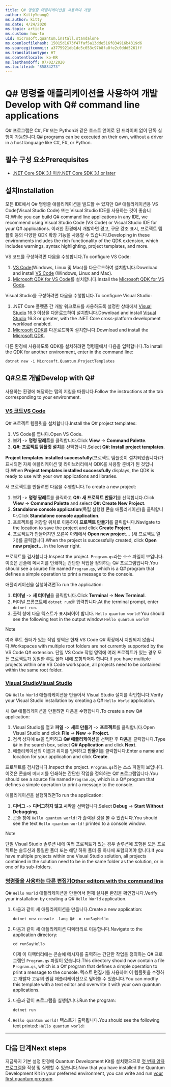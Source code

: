 ```yaml
---
title: Q# 명령줄 애플리케이션을 사용하여 개발
author: KittyYeungQ
ms.author: kitty
ms.date: 4/24/2020
ms.topic: article
ms.custom: how-to
uid: microsoft.quantum.install.standalone
ms.openlocfilehash: 15015d1673f47faf5a13dde516f834916b4319d6
ms.sourcegitcommit: a3775921db1dc5c653c97b8fa8fe2c0ddd5261ff
ms.translationtype: HT
ms.contentlocale: ko-KR
ms.lasthandoff: 07/02/2020
ms.locfileid: "85884273"
---
```

# <a name="develop-with-q-command-line-applications"></a><span data-ttu-id="f2e53-102">Q# 명령줄 애플리케이션을 사용하여 개발</span><span class="sxs-lookup"><span data-stu-id="f2e53-102">Develop with Q# command line applications</span></span>

<span data-ttu-id="f2e53-103">Q# 프로그램은 C#, F# 또는 Python과 같은 호스트 언어로 된 드라이버 없이 단독 실행이 가능합니다.</span><span class="sxs-lookup"><span data-stu-id="f2e53-103">Q# programs can be executed on their own, without a driver in a host language like C#, F#, or Python.</span></span>

## <a name="prerequisites"></a><span data-ttu-id="f2e53-104">필수 구성 요소</span><span class="sxs-lookup"><span data-stu-id="f2e53-104">Prerequisites</span></span>

- [<span data-ttu-id="f2e53-105">.NET Core SDK 3.1 이상</span><span class="sxs-lookup"><span data-stu-id="f2e53-105">.NET Core SDK 3.1 or later</span></span>](https://www.microsoft.com/net/download)

## <a name="installation"></a><span data-ttu-id="f2e53-106">설치</span><span class="sxs-lookup"><span data-stu-id="f2e53-106">Installation</span></span>

<span data-ttu-id="f2e53-107">모든 IDE에서 Q# 명령줄 애플리케이션을 빌드할 수 있지만 Q# 애플리케이션용 VS Code(Visual Studio Code) 또는 Visual Studio IDE를 사용하는 것이 좋습니다.</span><span class="sxs-lookup"><span data-stu-id="f2e53-107">While you can build Q# command line applications in any IDE, we recommend using Visual Studio Code (VS Code) or Visual Studio IDE for your Q# applications.</span></span> <span data-ttu-id="f2e53-108">이러한 환경에서 개발하면 경고, 구문 강조 표시, 프로젝트 템플릿 등의 다양한 QDK 확장 기능을 사용할 수 있습니다.</span><span class="sxs-lookup"><span data-stu-id="f2e53-108">Developing in these environments includes the rich functionality of the QDK extension, which includes warnings, syntax highlighting, project templates, and more.</span></span>

<span data-ttu-id="f2e53-109">VS 코드를 구성하려면 다음을 수행합니다.</span><span class="sxs-lookup"><span data-stu-id="f2e53-109">To configure VS Code:</span></span>

1. <span data-ttu-id="f2e53-110">[VS Code](https://code.visualstudio.com/download)(Windows, Linux 및 Mac)를 다운로드하여 설치합니다.</span><span class="sxs-lookup"><span data-stu-id="f2e53-110">Download and install [VS Code](https://code.visualstudio.com/download) (Windows, Linux and Mac).</span></span>
2. <span data-ttu-id="f2e53-111">[Microsoft QDK for VS Code](https://marketplace.visualstudio.com/items?itemName=quantum.quantum-devkit-vscode)를 설치합니다.</span><span class="sxs-lookup"><span data-stu-id="f2e53-111">Install the [Microsoft QDK for VS Code](https://marketplace.visualstudio.com/items?itemName=quantum.quantum-devkit-vscode).</span></span>

<span data-ttu-id="f2e53-112">Visual Studio를 구성하려면 다음을 수행합니다.</span><span class="sxs-lookup"><span data-stu-id="f2e53-112">To configure Visual Studio:</span></span>

1. <span data-ttu-id="f2e53-113">.NET Core 플랫폼 간 개발 워크로드를 사용하도록 설정한 상태에서 [Visual Studio](https://visualstudio.microsoft.com/downloads/) 16.3 이상을 다운로드하여 설치합니다.</span><span class="sxs-lookup"><span data-stu-id="f2e53-113">Download and install [Visual Studio](https://visualstudio.microsoft.com/downloads/) 16.3 or greater, with the .NET Core cross-platform development workload enabled.</span></span>
2. <span data-ttu-id="f2e53-114">[Microsoft QDK](https://marketplace.visualstudio.com/items?itemName=quantum.DevKit)를 다운로드하여 설치합니다.</span><span class="sxs-lookup"><span data-stu-id="f2e53-114">Download and install the [Microsoft QDK](https://marketplace.visualstudio.com/items?itemName=quantum.DevKit).</span></span>

<span data-ttu-id="f2e53-115">다른 환경에 사용하도록 QDK를 설치하려면 명령줄에서 다음을 입력합니다.</span><span class="sxs-lookup"><span data-stu-id="f2e53-115">To install the QDK for another environment, enter in the command line:</span></span>

```dotnetcli
dotnet new -i Microsoft.Quantum.ProjectTemplates
```

## <a name="develop-with-q"></a><span data-ttu-id="f2e53-116">Q#으로 개발</span><span class="sxs-lookup"><span data-stu-id="f2e53-116">Develop with Q#</span></span>

<span data-ttu-id="f2e53-117">사용하는 환경에 해당하는 탭의 지침을 따릅니다.</span><span class="sxs-lookup"><span data-stu-id="f2e53-117">Follow the instructions at the tab corresponding to your environment.</span></span>

### <a name="vs-code"></a>[<span data-ttu-id="f2e53-118">VS 코드</span><span class="sxs-lookup"><span data-stu-id="f2e53-118">VS Code</span></span>](#tab/tabid-vscode)

<span data-ttu-id="f2e53-119">Q# 프로젝트 템플릿을 설치합니다.</span><span class="sxs-lookup"><span data-stu-id="f2e53-119">Install the Q# project templates:</span></span>

1. <span data-ttu-id="f2e53-120">VS Code를 엽니다.</span><span class="sxs-lookup"><span data-stu-id="f2e53-120">Open VS Code.</span></span>
2. <span data-ttu-id="f2e53-121">**보기** -> **명령 팔레트**를 클릭합니다.</span><span class="sxs-lookup"><span data-stu-id="f2e53-121">Click **View** -> **Command Palette**.</span></span>
3. <span data-ttu-id="f2e53-122">**Q#: 프로젝트 템플릿 설치**를 선택합니다.</span><span class="sxs-lookup"><span data-stu-id="f2e53-122">Select **Q#: Install project templates**.</span></span>

<span data-ttu-id="f2e53-123">**Project templates installed successfully**(프로젝트 템플릿이 설치되었습니다)가 표시되면 자체 애플리케이션 및 라이브러리에서 QDK를 사용할 준비가 된 것입니다.</span><span class="sxs-lookup"><span data-stu-id="f2e53-123">When **Project templates installed successfully** displays, the QDK is ready to use with your own applications and libraries.</span></span>

<span data-ttu-id="f2e53-124">새 프로젝트를 만들려면 다음을 수행합니다.</span><span class="sxs-lookup"><span data-stu-id="f2e53-124">To create a new project:</span></span>

1. <span data-ttu-id="f2e53-125">**보기** -> **명령 팔레트**를 클릭하고 **Q#: 새 프로젝트 만들기**를 선택합니다.</span><span class="sxs-lookup"><span data-stu-id="f2e53-125">Click **View** -> **Command Palette** and select **Q#: Create New Project**.</span></span>
2. <span data-ttu-id="f2e53-126">**Standalone console application**(독립 실행형 콘솔 애플리케이션)을 클릭합니다.</span><span class="sxs-lookup"><span data-stu-id="f2e53-126">Click **Standalone console application**.</span></span>
3. <span data-ttu-id="f2e53-127">프로젝트를 저장할 위치로 이동하여 **프로젝트 만들기**를 클릭합니다.</span><span class="sxs-lookup"><span data-stu-id="f2e53-127">Navigate to the location to save the project and click **Create Project**.</span></span>
4. <span data-ttu-id="f2e53-128">프로젝트가 만들어지면 오른쪽 아래에서 **Open new project...** (새 프로젝트 열기)를 클릭합니다.</span><span class="sxs-lookup"><span data-stu-id="f2e53-128">When the project is successfully created, click **Open new project...** in the lower right.</span></span>
        
<span data-ttu-id="f2e53-129">프로젝트를 검사합니다.</span><span class="sxs-lookup"><span data-stu-id="f2e53-129">Inspect the project.</span></span> <span data-ttu-id="f2e53-130">`Program.qs`라는 소스 파일이 보입니다. 이것은 콘솔에 메시지를 인쇄하는 간단한 작업을 정의하는 Q# 프로그램입니다.</span><span class="sxs-lookup"><span data-stu-id="f2e53-130">You should see a source file named `Program.qs`, which is a Q# program that defines a simple operation to print a message to the console.</span></span>

<span data-ttu-id="f2e53-131">애플리케이션을 실행하려면</span><span class="sxs-lookup"><span data-stu-id="f2e53-131">To run the application:</span></span>
1. <span data-ttu-id="f2e53-132">**터미널** -> **새 터미널**을 클릭합니다.</span><span class="sxs-lookup"><span data-stu-id="f2e53-132">Click **Terminal** -> **New Terminal**.</span></span>
2. <span data-ttu-id="f2e53-133">터미널 프롬프트에 `dotnet run`을 입력합니다.</span><span class="sxs-lookup"><span data-stu-id="f2e53-133">At the terminal prompt, enter `dotnet run`.</span></span>
3. <span data-ttu-id="f2e53-134">출력 창에 다음 텍스트가 표시되어야 합니다. `Hello quantum world!`</span><span class="sxs-lookup"><span data-stu-id="f2e53-134">You should see the following text in the output window `Hello quantum world!`</span></span>


> [!NOTE]
> <span data-ttu-id="f2e53-135">여러 루트 폴더가 있는 작업 영역은 현재 VS Code Q# 확장에서 지원되지 않습니다.</span><span class="sxs-lookup"><span data-stu-id="f2e53-135">Workspaces with multiple root folders are not currently supported by the VS Code Q# extension.</span></span> <span data-ttu-id="f2e53-136">단일 VS Code 작업 영역에 여러 프로젝트가 있는 경우 모든 프로젝트가 동일한 루트 폴더 내에 포함되어야 합니다.</span><span class="sxs-lookup"><span data-stu-id="f2e53-136">If you have multiple projects within one VS Code workspace, all projects need to be contained within the same root folder.</span></span>

### <a name="visual-studio"></a>[<span data-ttu-id="f2e53-137">Visual Studio</span><span class="sxs-lookup"><span data-stu-id="f2e53-137">Visual Studio</span></span>](#tab/tabid-vs)

<span data-ttu-id="f2e53-138">Q# `Hello World` 애플리케이션을 만들어서 Visual Studio 설치를 확인합니다.</span><span class="sxs-lookup"><span data-stu-id="f2e53-138">Verify your Visual Studio installation by creating a Q# `Hello World` application.</span></span>

<span data-ttu-id="f2e53-139">새 Q# 애플리케이션을 만들려면 다음을 수행합니다.</span><span class="sxs-lookup"><span data-stu-id="f2e53-139">To create a new Q# application:</span></span>
1. <span data-ttu-id="f2e53-140">Visual Studio를 열고 **파일** -> **새로 만들기** -> **프로젝트**를 클릭합니다.</span><span class="sxs-lookup"><span data-stu-id="f2e53-140">Open Visual Studio and click **File** -> **New** -> **Project**.</span></span>
2. <span data-ttu-id="f2e53-141">검색 상자에 `Q#`을 입력하고 **Q# 애플리케이션**을 선택한 후 **다음**을 클릭합니다.</span><span class="sxs-lookup"><span data-stu-id="f2e53-141">Type `Q#` in the search box, select **Q# Application** and click **Next**.</span></span>
3. <span data-ttu-id="f2e53-142">애플리케이션의 이름과 위치를 입력하고 **만들기**를 클릭합니다.</span><span class="sxs-lookup"><span data-stu-id="f2e53-142">Enter a name and location for your application and click **Create**.</span></span>


<span data-ttu-id="f2e53-143">프로젝트를 검사합니다.</span><span class="sxs-lookup"><span data-stu-id="f2e53-143">Inspect the project.</span></span> <span data-ttu-id="f2e53-144">`Program.qs`라는 소스 파일이 보입니다. 이것은 콘솔에 메시지를 인쇄하는 간단한 작업을 정의하는 Q# 프로그램입니다.</span><span class="sxs-lookup"><span data-stu-id="f2e53-144">You should see a source file named `Program.qs`, which is a Q# program that defines a simple operation to print a message to the console.</span></span>

<span data-ttu-id="f2e53-145">애플리케이션을 실행하려면</span><span class="sxs-lookup"><span data-stu-id="f2e53-145">To run the application:</span></span>
1. <span data-ttu-id="f2e53-146">**디버그** -> **디버그하지 않고 시작**을 선택합니다.</span><span class="sxs-lookup"><span data-stu-id="f2e53-146">Select **Debug** -> **Start Without Debugging**.</span></span>
2. <span data-ttu-id="f2e53-147">콘솔 창에 `Hello quantum world!`가 출력된 것을 볼 수 있습니다.</span><span class="sxs-lookup"><span data-stu-id="f2e53-147">You should see the text `Hello quantum world!` printed to a console window.</span></span>

> [!NOTE]
> <span data-ttu-id="f2e53-148">단일 Visual Studio 솔루션 내에 여러 프로젝트가 있는 경우 솔루션에 포함된 모든 프로젝트는 솔루션과 동일한 폴더 또는 해당 하위 폴더 중 하나에 포함되어야 합니다.</span><span class="sxs-lookup"><span data-stu-id="f2e53-148">If you have multiple projects within one Visual Studio solution, all projects contained in the solution need to be in the same folder as the solution, or in one of its sub-folders.</span></span>  

### <a name="other-editors-with-the-command-line"></a>[<span data-ttu-id="f2e53-149">명령줄을 사용하는 다른 편집기</span><span class="sxs-lookup"><span data-stu-id="f2e53-149">Other editors with the command line</span></span>](#tab/tabid-cmdline)

<span data-ttu-id="f2e53-150">Q# `Hello World` 애플리케이션을 만들어서 현재 설치된 환경을 확인합니다.</span><span class="sxs-lookup"><span data-stu-id="f2e53-150">Verify your installation by creating a Q# `Hello World` application.</span></span>

1. <span data-ttu-id="f2e53-151">다음과 같이 새 애플리케이션을 만듭니다.</span><span class="sxs-lookup"><span data-stu-id="f2e53-151">Create a new application:</span></span>
    ```dotnetcli
    dotnet new console -lang Q# -o runSayHello
    ```

2. <span data-ttu-id="f2e53-152">다음과 같이 새 애플리케이션 디렉터리로 이동합니다.</span><span class="sxs-lookup"><span data-stu-id="f2e53-152">Navigate to the application directory:</span></span>
    ```dotnetcli
    cd runSayHello
    ```

    <span data-ttu-id="f2e53-153">이제 이 디렉터리에는 콘솔에 메시지를 출력하는 간단한 작업을 정의하는 Q# 프로그램인 `Program.qs` 파일이 있습니다.</span><span class="sxs-lookup"><span data-stu-id="f2e53-153">This directory should now contain a file `Program.qs`, which is a Q# program that defines a simple operation to print a message to the console.</span></span> <span data-ttu-id="f2e53-154">텍스트 편집기를 사용하여 이 템플릿을 수정하고 개발자 고유의 퀀텀 애플리케이션으로 덮어쓸 수 있습니다.</span><span class="sxs-lookup"><span data-stu-id="f2e53-154">You can modfiy this template with a text editor and overwrite it with your own quantum applications.</span></span> 

3. <span data-ttu-id="f2e53-155">다음과 같이 프로그램을 실행합니다.</span><span class="sxs-lookup"><span data-stu-id="f2e53-155">Run the program:</span></span>
    ```dotnetcli
    dotnet run
    ```

4. <span data-ttu-id="f2e53-156">`Hello quantum world!` 텍스트가 출력됩니다.</span><span class="sxs-lookup"><span data-stu-id="f2e53-156">You should see the following text printed: `Hello quantum world!`</span></span>

***

## <a name="next-steps"></a><span data-ttu-id="f2e53-157">다음 단계</span><span class="sxs-lookup"><span data-stu-id="f2e53-157">Next steps</span></span>

<span data-ttu-id="f2e53-158">지금까지 기본 설정 환경에 Quantum Development Kit를 설치했으므로 [첫 번째 양자 프로그램](xref:microsoft.quantum.quickstarts.qrng)을 작성 및 실행할 수 있습니다.</span><span class="sxs-lookup"><span data-stu-id="f2e53-158">Now that you have installed the Quantum Development Kit in your preferred environment, you can write and run [your first quantum program](xref:microsoft.quantum.quickstarts.qrng).</span></span>
